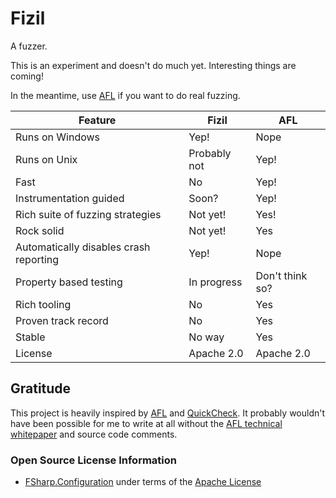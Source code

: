 # Fizil
A fuzzer. 

This is an experiment and doesn't do much yet. Interesting things are coming!

In the meantime, use [AFL](http://lcamtuf.coredump.cx/afl/) if you want to do real fuzzing.

| Feature                                | Fizil        | AFL             |
|----------------------------------------|--------------|-----------------|
| Runs on Windows                        | Yep!         | Nope            |
| Runs on Unix                           | Probably not | Yep!            |
| Fast                                   | No           | Yep!            |
| Instrumentation guided                 | Soon?        | Yep!            |
| Rich suite of fuzzing strategies       | Not yet!     | Yes!            |
| Rock solid                             | Not yet!     | Yes             |
| Automatically disables crash reporting | Yep!         | Nope            |
| Property based testing                 | In progress  | Don't think so? |
| Rich tooling                           | No           | Yes             |
| Proven track record                    | No           | Yes             |
| Stable                                 | No way       | Yes             |
| License                                | Apache 2.0   | Apache 2.0      |

## Gratitude

This project is heavily inspired by [AFL](http://lcamtuf.coredump.cx/afl/) and [QuickCheck](http://www.cse.chalmers.se/~rjmh/QuickCheck/manual.html).
It probably wouldn't have been possible for me to write at all without the [AFL technical whitepaper](http://lcamtuf.coredump.cx/afl/technical_details.txt) and source code comments.

### Open Source License Information
* [FSharp.Configuration](http://fsprojects.github.io/FSharp.Configuration/) under terms of the [Apache License](https://github.com/fsprojects/FSharp.Configuration/blob/master/LICENSE.txt)